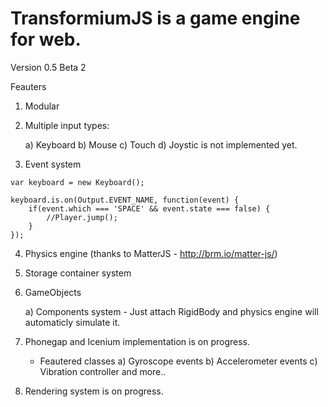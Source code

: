 TransformiumJS is a game engine for web.
=================================================================

Version 0.5 Beta 2

Feauters
1) Modular

2) Multiple input types:

    a) Keyboard
    b) Mouse
    c) Touch
    d) Joystic is not implemented yet. 
    
3) Event system
    
```
var keyboard = new Keyboard();

keyboard.is.on(Output.EVENT_NAME, function(event) {
    if(event.which === 'SPACE' && event.state === false) {
        //Player.jump();
    }
});
```

4) Physics engine (thanks to MatterJS - http://brm.io/matter-js/)

5) Storage container system

6) GameObjects

    a) Components system 
        - Just attach RigidBody and physics engine will automaticly simulate it.
  
7) Phonegap and Icenium implementation is on progress.

    - Feautered classes
    a) Gyroscope events
    b) Accelerometer events
    c) Vibration controller
    and more..
    
8) Rendering system is on progress.
